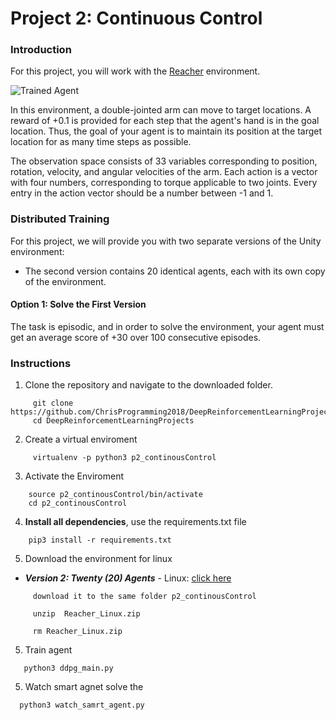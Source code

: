 [//]: # (Image References)

[image1]: https://user-images.githubusercontent.com/10624937/43851024-320ba930-9aff-11e8-8493-ee547c6af349.gif "Trained Agent"
[image2]: https://user-images.githubusercontent.com/10624937/43851646-d899bf20-9b00-11e8-858c-29b5c2c94ccc.png "Crawler"


# Project 2: Continuous Control

### Introduction

For this project, you will work with the [Reacher](https://github.com/Unity-Technologies/ml-agents/blob/master/docs/Learning-Environment-Examples.md#reacher) environment.

![Trained Agent][image1]

In this environment, a double-jointed arm can move to target locations. A reward of +0.1 is provided for each step that the agent's hand is in the goal location. Thus, the goal of your agent is to maintain its position at the target location for as many time steps as possible.

The observation space consists of 33 variables corresponding to position, rotation, velocity, and angular velocities of the arm. Each action is a vector with four numbers, corresponding to torque applicable to two joints. Every entry in the action vector should be a number between -1 and 1.

### Distributed Training

For this project, we will provide you with two separate versions of the Unity environment:

- The second version contains 20 identical agents, each with its own copy of the environment.  


#### Option 1: Solve the First Version

The task is episodic, and in order to solve the environment,  your agent must get an average score of +30 over 100 consecutive episodes.

### Instructions
1. Clone the repository and navigate to the downloaded folder.
```	
     git clone https://github.com/ChrisProgramming2018/DeepReinforcementLearningProjects.git
     cd DeepReinforcementLearningProjects
```	
2. Create a virtual enviroment 
```	
     virtualenv -p python3 p2_continousControl
```
3. Activate the Enviroment
```
	source p2_continousControl/bin/activate
	cd p2_continousControl
```

4.  **Install all dependencies**, use the requirements.txt file

```
	pip3 install -r requirements.txt
```
5.  Download the environment for linux 


- **_Version 2: Twenty (20) Agents_**
        - Linux: [click here](https://s3-us-west-1.amazonaws.com/udacity-drlnd/P2/Reacher/Reacher_Linux.zip)

```
     download it to the same folder p2_continousControl
    
     unzip  Reacher_Linux.zip
     
     rm Reacher_Linux.zip
```
5.  Train agent 
```
   python3 ddpg_main.py
```
5.  Watch smart agnet solve the 
 ```
   python3 watch_samrt_agent.py 
``` 
